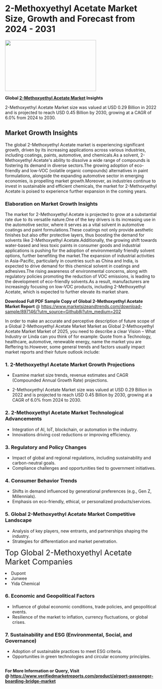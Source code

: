 <H1>2-Methoxyethyl Acetate Market Size, Growth and Forecast from 2024 - 2031</H1><img class="aligncenter size-medium wp-image-584254" src="https://thirdeyenews.in/wp-content/uploads/2024/09/Global-Market-Research-300x168.jpeg" alt="" width="300" height="168" /><p><strong>Global&nbsp;<a href="https://www.marketsizeandtrends.com/download-sample/897146/?utm_source=Github8j?utm_medium=202">2-Methoxyethyl Acetate Market</a> Insights</strong></p><p>2-Methoxyethyl Acetate Market size was valued at USD 0.29 Billion in 2022 and is projected to reach USD 0.45 Billion by 2030, growing at a CAGR of 6.0% from 2024 to 2030.</p><p><h2>Market Growth Insights</h2> The global 2-Methoxyethyl Acetate market is experiencing significant growth, driven by its increasing applications across various industries, including coatings, paints, automotive, and chemicals.As a solvent, 2-Methoxyethyl Acetate's ability to dissolve a wide range of compounds is fostering its demand in diverse sectors.The growing adoption of eco-friendly and low-VOC (volatile organic compounds) alternatives in paint formulations, alongside the expanding automotive sector in emerging economies, is propelling market growth.Moreover, as industries continue to invest in sustainable and efficient chemicals, the market for 2-Methoxyethyl Acetate is poised to experience further expansion in the coming years.<h3>Elaboration on Market Growth Insights</h3> The market for 2-Methoxyethyl Acetate is projected to grow at a substantial rate due to its versatile nature.One of the key drivers is its increasing use in the automotive sector, where it serves as a vital solvent in automotive coatings and paint formulations.These coatings not only provide aesthetic finishes but also offer protective layers, thus boosting the demand for solvents like 2-Methoxyethyl Acetate.Additionally, the growing shift towards water-based and less toxic paints in consumer goods and industrial applications is pushing for the adoption of environmentally friendly solvent options, further benefiting the market.The expansion of industrial activities in Asia-Pacific, particularly in countries such as China and India, is expected to drive demand for this chemical solvent in coatings and adhesives.The rising awareness of environmental concerns, along with regulatory policies promoting the reduction of VOC emissions, is leading to the development of eco-friendly solvents.As a result, manufacturers are increasingly focusing on low-VOC products, including 2-Methoxyethyl Acetate, which is expected to further elevate its market share.<p><span class=""><strong>Download Full PDF Sample Copy of Global 2-Methoxyethyl Acetate Market Report</strong> @ <a href="https://www.marketsizeandtrends.com/download-sample/897146/?utm_source=Github8j?utm_medium=202" target="_blank">https://www.marketsizeandtrends.com/download-sample/897146/?utm_source=Github8j?utm_medium=202</a></span></p><p>In order to make an accurate and perceptive description of future scope of a Global&nbsp;2-Methoxyethyl Acetate Market Market as Global&nbsp;2-Methoxyethyl Acetate Market Market of 2025, you need to describe a clear Vision &ndash; What Industry or Linda can you think of for example: Quote from a Technology, healthcare, automotive, renewable energy, name the market you are Reffering to.However, some general trends and factors usually impact market reports and their future outlook include:</p><h3>1.&nbsp;<strong>2-Methoxyethyl Acetate Market Growth Projections</strong></h3><ul><li>Examine market size trends, revenue estimates and CAGR (Compounded Annual Growth Rate) projections.</li><li><p>2-Methoxyethyl Acetate Market size was valued at USD 0.29 Billion in 2022 and is projected to reach USD 0.45 Billion by 2030, growing at a CAGR of 6.0% from 2024 to 2030.</p></li></ul><h3>2.&nbsp;<strong>2-Methoxyethyl Acetate Market Technological Advancements</strong></h3><ul><li>Integration of AI, IoT, blockchain, or automation in the industry.</li><li>Innovations driving cost reductions or improving efficiency.</li></ul><h3>3.&nbsp;<strong>Regulatory and Policy Changes</strong></h3><ul><li>Impact of global and regional regulations, including sustainability and carbon-neutral goals.</li><li>Compliance challenges and opportunities tied to government initiatives.</li></ul><h3>4.&nbsp;<strong>Consumer Behavior Trends</strong></h3><ul><li>Shifts in demand influenced by generational preferences (e.g., Gen Z, Millennials).</li><li>Emphasis on eco-friendly, ethical, or personalized products/services.</li></ul><h3>5.&nbsp;<strong>Global 2-Methoxyethyl Acetate Market Competitive Landscape</strong></h3><ul><li>Analysis of key players, new entrants, and partnerships shaping the industry.</li><li>Strategies for differentiation and market penetration.</li></ul><p data-pm-slice="1 1 []"><span style="color: inherit; font-family: inherit; font-size: 25px;">Top Global 2-Methoxyethyl Acetate Market Companies</span></p><div class="" data-test-id=""><p><li>Dupont</li><li> Junwee</li><li> Yida Chemical</li></p></div><h3>6.&nbsp;<strong>Economic and Geopolitical Factors</strong></h3><ul><li>Influence of global economic conditions, trade policies, and geopolitical events.</li><li>Resilience of the market to inflation, currency fluctuations, or global crises.</li></ul><h3>7.&nbsp;<strong>Sustainability and ESG (Environmental, Social, and Governance)</strong></h3><ul><li>Adoption of sustainable practices to meet ESG criteria.</li><li>Opportunities in green technologies and circular economy principles.</li></ul><h2><strong style="font-size: 14px;">For More Information or Query, Visit @&nbsp;</strong><a style="background-color: #ffffff; font-size: 14px;" href="https://www.marketsizeandtrends.com/report/2-methoxyethyl-acetate-market/" target="_blank">https://www.verifiedmarketreports.com/product/airport-passenger-boarding-bridge-market</a></h2>